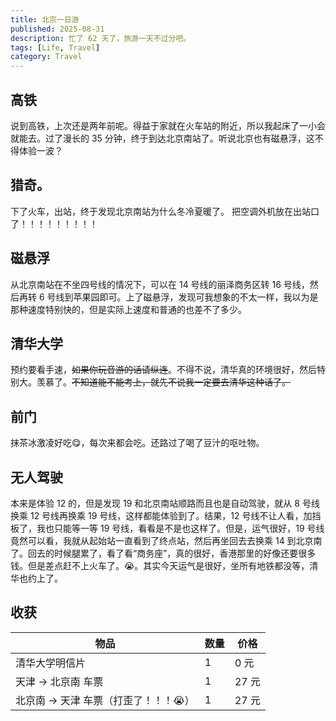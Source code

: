 ```yaml
---
title: 北京一日游
published: 2025-08-31
description: 忙了 62 天了，旅游一天不过分吧。
tags: [Life, Travel]
category: Travel
---
```


## 高铁

说到高铁，上次还是两年前呢。得益于家就在火车站的附近，所以我起床了一小会就能去。过了漫长的 35 分钟，终于到达北京南站了。听说北京也有磁悬浮，这不得体验一波？

## 猎奇。

下了火车，出站，终于发现北京南站为什么冬冷夏暖了。
把空调外机放在出站口了！！！！！！！！！

## 磁悬浮

从北京南站在不坐四号线的情况下，可以在 14 号线的丽泽商务区转 16 号线，然后再转 6 号线到苹果园即可。上了磁悬浮，发现可我想象的不太一样，我以为是那种速度特别快的，但是实际上速度和普通的也差不了多少。

## 清华大学

预约要看手速，~~如果你玩音游的话请纵连~~。不得不说，清华真的环境很好，然后特别大。羡慕了。~~不知道能不能考上，就先不说我一定要去清华这种话了。~~

## 前门

抹茶冰激凌好吃😋，每次来都会吃。还路过了喝了豆汁的呕吐物。

## 无人驾驶

本来是体验 12 的，但是发现 19 和北京南站顺路而且也是自动驾驶，就从 8 号线换乘 12 号线再换乘 19 号线，这样都能体验到了。结果，12 号线不让人看，加挡板了，我也只能等一等 19 号线，看看是不是也这样了。但是，运气很好，19 号线竟然可以看，我就从起始站一直看到了终点站，然后再坐回去去换乘 14 到北京南了。回去的时候腿累了，看了看“商务座”，真的很好，香港那里的好像还要很多钱。但是差点赶不上火车了。😭。其实今天运气是很好，坐所有地铁都没等，清华也约上了。

## 收获

| 物品                                 | 数量 | 价格  |
| ------------------------------------ | ---- | ----- |
| 清华大学明信片                       | 1    | 0 元  |
| 天津 → 北京南 车票                   | 1    | 27 元 |
| 北京南 → 天津 车票（打歪了！！！😭） | 1    | 27 元 |
